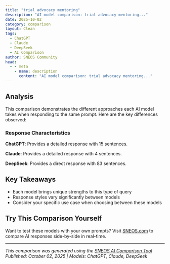 ```yaml
---
title: "trial advocacy mentoring"
description: "AI model comparison: trial advocacy mentoring..."
date: 2025-10-02
category: comparison
layout: Clean
tags:
  - ChatGPT
  - Claude
  - DeepSeek
  - AI Comparison
author: SNEOS Community
head:
  - - meta
    - name: description
      content: "AI model comparison: trial advocacy mentoring..."
---
```


<ChatComparison
  title="trial advocacy mentoring"
  prompt="trial advocacy mentoring"
  :responses='{
    "ChatGPT": "Trial advocacy mentoring involves guidance and support from an experienced trial lawyer or advocate to help another individual develop skills necessary for effective courtroom performance. This mentorship can significantly enhance the mentee\u2019s abilities in areas such as case preparation, legal research, witness examination, persuasive argumentation, and courtroom demeanor.\n\n### Key Aspects of Trial Advocacy Mentoring\n\n1. **Skill Development**\n   - Teaching effective opening and closing statements\n   - Developing direct and cross-examination techniques\n   - Improving storytelling and narrative-building skills\n   - Enhancing legal analysis and application\n\n2. **Practical Experience**\n   - Observing mentor in court proceedings\n   - Participating in mock trials or moot courts\n   - Receiving feedback on trial performances\n\n3. **Case Preparation**\n   - Learning strategies for evidence presentation\n   - Organizing case files and exhibits\n   - Preparing for objections and motions\n\n4. **Professional Insight**\n   - Understanding courtroom etiquette\n   - Building confidence and composure under pressure\n   - Networking within the legal community\n\n### How to Find a Trial Advocacy Mentor\n\n- **Bar Associations:** Many offer mentoring programs.\n- **Law Firms:** Senior attorneys may volunteer to mentor junior colleagues.\n- **Legal Clinics and Trial Advocacy Groups:** Often provide workshops and pairing opportunities.\n- **Law Schools:** Alumni networks and faculty can connect students with mentors.\n\n### Tips for a Successful Mentorship\n\n- Set clear goals and expectations.\n- Be open to constructive criticism.\n- Actively seek feedback and opportunities for hands-on practice.\n- Maintain regular communication and be proactive in the learning process.\n\nIf you are interested, I can also provide resources or programs dedicated to trial advocacy mentoring.",
    "Claude": "# Trial Advocacy Mentoring\n\nTrial advocacy mentoring is crucial for developing effective courtroom skills. Here\u0027s a comprehensive overview:\n\n## **What is Trial Advocacy Mentoring?**\n\nA relationship where experienced trial lawyers guide newer attorneys in developing:\n- Courtroom presence and confidence\n- Persuasion techniques\n- Case strategy and preparation\n- Witness examination skills\n- Jury selection and communication\n\n## **Key Areas of Focus**\n\n### **Trial Skills Development**\n- Opening statements and closing arguments\n- Direct and cross-examination techniques\n- Evidence presentation\n- Objection handling\n- Courtroom etiquette and procedure\n\n### **Case Preparation**\n- Discovery strategy\n- Witness preparation\n- Exhibit organization\n- Theme development\n- Trial notebooks and technology\n\n### **Professional Development**\n- Client relationship management\n- Ethical considerations\n- Stress management\n- Career advancement\n- Business development\n\n## **Finding a Trial Advocacy Mentor**\n\n### **Formal Programs**\n- Bar association mentoring programs\n- Trial lawyer organizations (ATLA, DRI, etc.)\n- Law firm mentorship programs\n- Judicial clerkship alumni networks\n\n### **Informal Approaches**\n- Networking at legal events\n- Reaching out to respected trial attorneys\n- Court observation and connection\n- Professional referrals\n\n## **Being an Effective Mentee**\n\n- **Come prepared** with specific questions\n- **Be respectful** of mentor\u0027s time\n- **Take initiative** in scheduling and follow-up\n- **Practice recommended techniques**\n- **Seek feedback** and implement suggestions\n- **Show gratitude** and maintain relationships\n\n## **Benefits for Mentors**\n\n- Professional satisfaction from teaching\n- Fresh perspectives from mentees\n- Potential referral sources\n- Legacy building in the profession\n- Continuing legal education credits\n\nWould you like me to elaborate on any specific aspect of trial advocacy mentoring, such as finding mentors, developing particular skills, or structuring a mentoring relationship?",
    "DeepSeek": "Of course. \u0022Trial advocacy mentoring\u0022 is a critical, hands-on process where an experienced trial lawyer (the mentor) guides a less experienced one (the mentee) in the art and science of presenting a case in court. It goes far beyond just teaching the rules of evidence; it\u0027s about developing the instincts, strategies, and confidence necessary to be an effective advocate.\n\nHere is a comprehensive breakdown of trial advocacy mentoring, covering its importance, key components, and practical steps for both mentors and mentees.\n\n---\n\n### The \u0022Why\u0022: The Importance of Trial Advocacy Mentoring\n\n1.  **Bridging the Gap Between Theory and Practice:** Law school teaches the \u0022what\u0022 (the law), but mentoring teaches the \u0022how\u0022 (the practice). It translates black-letter law into persuasive courtroom performance.\n2.  **Accelerating Skill Development:** Learning through observation and direct feedback is exponentially faster than learning solely from mistakes in real cases with high stakes.\n3.  **Building Confidence:** There is no substitute for the reassurance of a seasoned professional saying, \u0022You\u0027re on the right track,\u0022 or \u0022Here\u0027s how to handle that tough judge.\u0022\n4.  **Instilling Professionalism and Ethics:** Mentors model how to deal with opponents, witnesses, and the court with integrity and respect.\n5.  **Preserving Institutional Knowledge:** The craft of trial law is an oral tradition. Mentoring ensures that hard-won wisdom is passed down to the next generation.\n\n---\n\n### Key Components of an Effective Mentoring Relationship\n\nA successful trial advocacy mentorship focuses on both the **art** (soft skills) and **science** (technical skills) of trying a case.\n\n#### 1. Case Analysis and Strategy (The \u0022Game Plan\u0022)\n*   **Mentor\u0027s Role:** Guide the mentee in developing a theory of the case, theme, and story. Help them identify case strengths and weaknesses, and craft a strategic plan from opening to closing.\n*   **Key Questions:** \u0022What is your one-sentence story? What must the jury believe to find for your client? How does each piece of evidence support that story?\u0022\n\n#### 2. Witness Preparation\n*   **Mentor\u0027s Role:** Teach techniques for preparing friendly witnesses and dissecting hostile ones. This includes conducting mock examinations and providing feedback on questioning style, body language, and handling difficult answers.\n*   **Key Skills:** How to build a coherent direct examination, how to control a witness on cross without being abusive, how to impeach effectively.\n\n#### 3. Oral Advocacy and Persuasion\n*   **Mentor\u0027s Role:** This is the core of the performance. The mentor acts as a coach, focusing on:\n    *   **Opening Statement:** Crafting a compelling narrative that is not argumentative but persuasive.\n    *   **Closing Argument:** Weaving evidence and themes into a powerful, logical, and emotional appeal.\n    *   **Voice \u0026 Diction:** Pace, tone, volume, and avoiding filler words.\n    *   **Body Language:** Using posture, eye contact, and movement to command presence and connect with the jury.\n\n#### 4. Evidence and Procedure\n*   **Mentor\u0027s Role:** Move beyond the textbook. Teach the practical application of evidence rules\u2014how to make objections persuasively, how to lay foundations smoothly, and how to respond to common procedural pitfalls in real time.\n\n#### 5. Use of Technology and Exhibits\n*   **Mentor\u0027s Role:** Demonstrate how to use trial technology (e.g., TrialPad, Sanction) effectively without letting it become a distraction. Teach how to mark, publish, and argue with exhibits so they become powerful tools for the jury.\n\n#### 6. Courtroom Demeanor and Professionalism\n*   **Mentor\u0027s Role:** Model and instruct on the unwritten rules of the courtroom: how to address the judge, interact with opposing counsel, and manage stress and setbacks with grace.\n\n---\n\n### Practical Framework for Implementation\n\n#### For the Mentee: How to Get the Most from a Mentor\n\n1.  **Be Proactive:** Don\u0027t wait for your mentor to assign tasks. Ask to observe their depositions, hearings, and trials. Ask specific questions afterward.\n2.  **Come Prepared:** If you are practicing a opening statement or cross-examination, be fully prepared. Respect your mentor\u0027s time.\n3.  **Be Open to Feedback:** Check your ego at the door. The feedback is about your performance, not your worth. \u0022Thank you, I\u0027ll work on that\u0022 is the only correct response to constructive criticism.\n4.  **Ask to \u0022Shadow\u0022:** The single most valuable experience is watching your mentor in a live, high-stakes environment.\n5.  **Seek Specific Feedback:** Instead of \u0022How was that?\u0022 ask \u0022Was my theme clear?\u0022 or \u0022Did I control the witness effectively on that line of questioning?\u0022\n\n#### For the Mentor: How to Be an Effective Guide\n\n1.  **Create a Safe Environment:** The mentee must feel safe to fail during practice sessions. Create a judgment-free zone for learning.\n2.  **Use the \u0022Praise-Correct-Praise\u0022 Sandwich:** Start with what they did well, then address an area for improvement, and end with encouragement.\n3.  **Show, Don\u0027t Just Tell:** Instead of just explaining how to do a direct examination, *demonstrate* it with a paragraph from a witness statement.\n4.  **Debrief Real-Life Experiences:** After a hearing or trial, take 15 minutes to walk through what happened, why you made certain strategic choices, and what you might have done differently.\n5.  **Assign \u0022Homework\u0022:** Give them a fact pattern and have them draft voir dire questions, an opening statement, or a closing argument.\n\n---\n\n### Formal Programs vs. Informal Relationships\n\n*   **Formal Programs:** Many law firms, bar associations (e.g., ABA Litigation Section, state and local bars), and organizations like **NITA (National Institute for Trial Advocacy)** have structured mentoring programs. These often include workshops, mock trials, and assigned mentor-mentee pairings.\n*   **Informal Relationships:** This is often the most common and powerful form. It can be as simple as a junior attorney seeking guidance from a senior colleague they admire. The key is intentionality from both parties.\n\n### Conclusion\n\nTrial advocacy mentoring is not a luxury; it is a professional necessity. It is the process through which a lawyer transforms from someone who knows the law into a true advocate\u2014a storyteller, a strategist, and a persuasive force in the courtroom. For the mentor, it is a rewarding opportunity to give back and strengthen the profession. For the mentee, it is an invaluable investment in their career and their future clients."
  }'
  published-date="00:56"
/>

## Analysis

This comparison demonstrates the different approaches each AI model takes when responding to the same prompt. Here are the key differences observed:

### Response Characteristics

**ChatGPT**: Provides a detailed response with 15 sentences. 

**Claude**: Provides a detailed response with 4 sentences. 

**DeepSeek**: Provides a direct response with 83 sentences. 

## Key Takeaways

- Each model brings unique strengths to this type of query
- Response styles vary significantly between models
- Consider your specific use case when choosing between these models

## Try This Comparison Yourself

Want to test these models with your own prompts? Visit [SNEOS.com](https://sneos.com) to compare AI responses side-by-side in real-time.

---

*This comparison was generated using the [SNEOS AI Comparison Tool](https://sneos.com)*
*Published: October 02, 2025 | Models: ChatGPT, Claude, DeepSeek*
